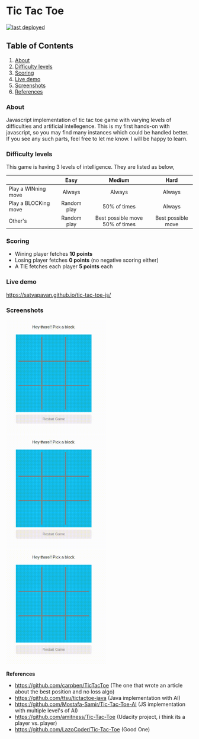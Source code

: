 # Tic Tac Toe  
<a href="https://github.com/satyapavan/tic-tac-toe-js/commits/master">
        <img src="https://img.shields.io/github/last-commit/badges/shields/gh-pages.svg?label=last%20deployed"
            alt="last deployed"></a>

## Table of Contents
1. [About](#about)
2. [Difficulty levels](#difficulty-levels)
3. [Scoring](#scoring)
4. [Live demo](#live-demo)
5. [Screenshots](#screenshots)
6. [References](#references)


### About
Javascript implementation of tic tac toe game with varying levels of difficulties and artificial intellegence.
This is my first hands-on with javascript, so you may find many instances which could be handled better. If you see any such parts, feel free to let me know. I will be happy to learn.

### Difficulty levels
This game is having 3 levels of intelligence. They are listed as below,

|               | Easy        | Medium | Hard |
| ------------- |:-------------:|:--------:|:------:|
| Play a WINning move | Always| Always | Always |
| Play a BLOCKing move| Random play  |   50% of times | Always |
| Other's | Random play | Best possible move 50% of times | Best possible move |

### Scoring
- Wining player fetches **10 points**
- Losing player fetches **0 points** (no negative scoring either)
- A TIE fetches each player **5 points** each

### Live demo
https://satyapavan.github.io/tic-tac-toe-js/

### Screenshots 
<div>
  <img src="images/X-wins.gif" alt="X winning" width=270>
  <img src="images/O-wins.gif" alt="O Winning" width=270>
  <img src="images/XO-tie.gif" alt="Tied game" width=270>
</div>

**References**
- https://github.com/carpben/TicTacToe (The one that wrote an article about the best position and no loss algo)
- https://github.com/ttsu/tictactoe-java (Java implementation with AI)
- https://github.com/Mostafa-Samir/Tic-Tac-Toe-AI (JS implementation with multiple level's of AI)
- https://github.com/amitness/Tic-Tac-Toe (Udacity project, i think its a player vs. player)
- https://github.com/LazoCoder/Tic-Tac-Toe (Good One)
